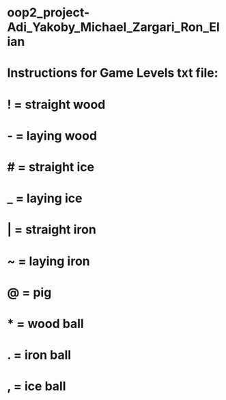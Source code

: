# oop2_project-Adi_Yakoby_Michael_Zargari_Ron_Elian

# Instructions for Game Levels txt file:
# ! = straight wood
# - = laying wood

# # = straight ice
# _ = laying ice

# | = straight iron
# ~ = laying iron

# @ = pig

# * = wood ball
# . = iron ball
# , = ice ball
